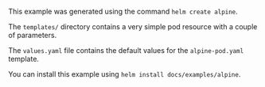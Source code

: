 This example was generated using the command `helm create alpine`.

The `templates/` directory contains a very simple pod resource with a couple of parameters.

The `values.yaml` file contains the default values for the `alpine-pod.yaml` template.

You can install this example using `helm install docs/examples/alpine`.
